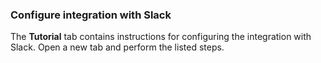 ### Configure integration with Slack

The **Tutorial** tab contains instructions for configuring the integration with Slack. Open a new tab and perform the listed steps.
